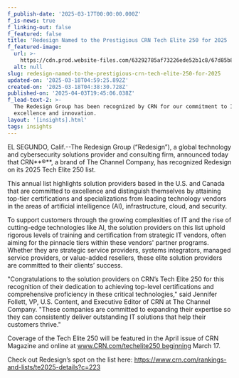 ```yaml
---
f_publish-date: '2025-03-17T00:00:00.000Z'
f_is-news: true
f_linking-out: false
f_featured: false
title: 'Redesign Named to the Prestigious CRN Tech Elite 250 for 2025  '
f_featured-image:
  url: >-
    https://cdn.prod.website-files.com/63292785af73226ede52b1c8/67d85b8955631ef23aa9c23b_RD_TechElite2025v2.avif
  alt: null
slug: redesign-named-to-the-prestigious-crn-tech-elite-250-for-2025
updated-on: '2025-03-18T04:59:25.892Z'
created-on: '2025-03-18T04:38:30.728Z'
published-on: '2025-04-03T19:45:06.038Z'
f_lead-text-2: >-
  The Redesign Group has been recognized by CRN for our commitment to IT
  excellence and innovation.
layout: '[insights].html'
tags: insights
---
```


EL SEGUNDO, Calif.--The Redesign Group (“Redesign”), a global technology and cybersecurity solutions provider and consulting firm, announced today that CRN**®**, a brand of The Channel Company, has recognized Redesign on its 2025 Tech Elite 250 list.

This annual list highlights solution providers based in the U.S. and Canada that are committed to excellence and distinguish themselves by attaining top-tier certifications and specializations from leading technology vendors in the areas of artificial intelligence (AI), infrastructure, cloud, and security.

To support customers through the growing complexities of IT and the rise of cutting-edge technologies like AI, the solution providers on this list uphold rigorous levels of training and certification from strategic IT vendors, often aiming for the pinnacle tiers within these vendors' partner programs. Whether they are strategic service providers, systems integrators, managed service providers, or value-added resellers, these elite solution providers are committed to their clients’ success.  

"Congratulations to the solution providers on CRN’s Tech Elite 250 for this recognition of their dedication to achieving top-level certifications and comprehensive proficiency in these critical technologies," said Jennifer Follett, VP, U.S. Content, and Executive Editor of CRN at The Channel Company. "These companies are committed to expanding their expertise so they can consistently deliver outstanding IT solutions that help their customers thrive."

Coverage of the Tech Elite 250 will be featured in the April issue of CRN Magazine and online at www.CRN.com/techelite250 beginning March 17.

Check out Redesign’s spot on the list here: https://www.crn.com/rankings-and-lists/te2025-details?c=223

‍

‍
